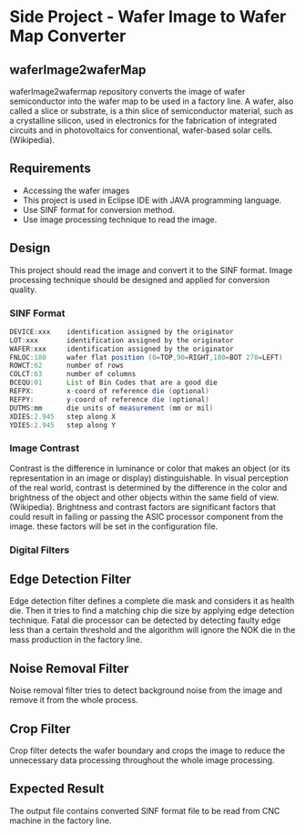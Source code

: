 Side Project - Wafer Image to Wafer Map Converter 
=======================================
## waferImage2waferMap
waferImage2wafermap repository converts the image of wafer semiconductor into the wafer map to be used in a factory line.
A wafer, also called a slice or substrate, is a thin slice of semiconductor material, such as a crystalline silicon, used in electronics for the fabrication of integrated circuits and in photovoltaics for conventional, wafer-based solar cells.(Wikipedia). 

## Requirements
- Accessing the wafer images
- This project is used in Eclipse IDE with JAVA programming language.
- Use SINF format for conversion method.
- Use image processing technique to read the image.

## Design

This project should read the image and convert it to the SINF format. Image processing technique should be designed and applied for conversion quality. 

### SINF Format 

```java
DEVICE:xxx    identification assigned by the originator
LOT:xxx       identification assigned by the originator
WAFER:xxx     identification assigned by the originator
FNLOC:180     wafer flat position (0=TOP,90=RIGHT,180=BOT 270=LEFT)
ROWCT:62      number of rows
COLCT:63      number of columns
BCEQU:01      List of Bin Codes that are a good die
REFPX:        x-coord of reference die (optional)
REFPY:        y-coord of reference die (optional)
DUTMS:mm      die units of measurement (mm or mil)
XDIES:2.945   step along X
YDIES:2.945   step along Y
```
### Image Contrast 

Contrast is the difference in luminance or color that makes an object (or its representation in an image or display) distinguishable. In visual perception of the real world, contrast is determined by the difference in the color and brightness of the object and other objects within the same field of view. (Wikipedia). Brightness and contrast factors are significant factors that could result in failing or passing the ASIC processor component from the image. these factors will be set in the configuration file. 

### Digital Filters
## Edge Detection Filter 
Edge detection filter defines a complete die mask and considers it as health die. Then it tries to find a matching chip die size by applying edge detection technique. Fatal die processor can be detected by detecting faulty edge less than a certain threshold and the algorithm will ignore the NOK die in the mass production in the factory line.  

## Noise Removal Filter 
Noise removal filter tries to detect background noise from the image and remove it from the whole process.

## Crop Filter 
Crop filter detects the wafer boundary and crops the image to reduce the unnecessary data processing throughout the whole image processing. 

## Expected Result
The output file contains converted SINF format file to be read from CNC machine in the factory line. 


